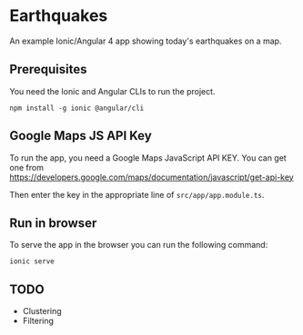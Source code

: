 # Earthquakes
An example Ionic/Angular 4 app showing today's earthquakes on a map.

## Prerequisites
You need the Ionic and Angular CLIs to run the project.
```
npm install -g ionic @angular/cli
```

## Google Maps JS API Key
To run the app, you need a Google Maps JavaScript API KEY. You can get one from https://developers.google.com/maps/documentation/javascript/get-api-key

Then enter the key in the appropriate line of `src/app/app.module.ts`.

## Run in browser
To serve the app in the browser you can run the following command:
```
ionic serve
```

## TODO
- Clustering
- Filtering
